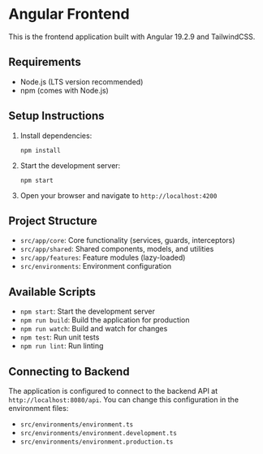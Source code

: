 # Angular Frontend

This is the frontend application built with Angular 19.2.9 and TailwindCSS.

## Requirements

- Node.js (LTS version recommended)
- npm (comes with Node.js)

## Setup Instructions

1. Install dependencies:
   ```
   npm install
   ```

2. Start the development server:
   ```
   npm start
   ```

3. Open your browser and navigate to `http://localhost:4200`

## Project Structure

- `src/app/core`: Core functionality (services, guards, interceptors)
- `src/app/shared`: Shared components, models, and utilities
- `src/app/features`: Feature modules (lazy-loaded)
- `src/environments`: Environment configuration

## Available Scripts

- `npm start`: Start the development server
- `npm run build`: Build the application for production
- `npm run watch`: Build and watch for changes
- `npm test`: Run unit tests
- `npm run lint`: Run linting

## Connecting to Backend

The application is configured to connect to the backend API at `http://localhost:8080/api`. You can change this configuration in the environment files:

- `src/environments/environment.ts`
- `src/environments/environment.development.ts`
- `src/environments/environment.production.ts`